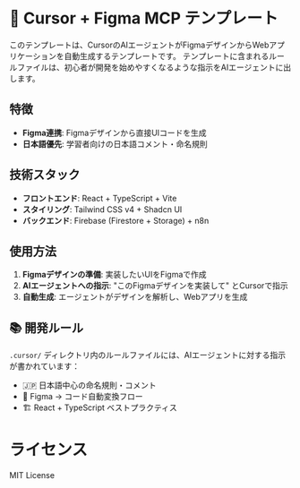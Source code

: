 # 🎨 Cursor + Figma MCP テンプレート

このテンプレートは、CursorのAIエージェントがFigmaデザインからWebアプリケーションを自動生成するテンプレートです。
テンプレートに含まれるルールファイルは、初心者が開発を始めやすくなるような指示をAIエージェントに出します。

## 特徴

- **Figma連携**: Figmaデザインから直接UIコードを生成
- **日本語優先**: 学習者向けの日本語コメント・命名規則

## 技術スタック

- **フロントエンド**: React + TypeScript + Vite
- **スタイリング**: Tailwind CSS v4 + Shadcn UI
- **バックエンド**: Firebase (Firestore + Storage) + n8n

## 使用方法

1. **Figmaデザインの準備**: 実装したいUIをFigmaで作成
2. **AIエージェントへの指示**: "このFigmaデザインを実装して" とCursorで指示
3. **自動生成**: エージェントがデザインを解析し、Webアプリを生成

## 📚 開発ルール

`.cursor/` ディレクトリ内のルールファイルには、AIエージェントに対する指示が書かれています：

- 🇯🇵 日本語中心の命名規則・コメント
- 🎨 Figma → コード自動変換フロー
- 🏗️ React + TypeScript ベストプラクティス

# ライセンス
MIT License
